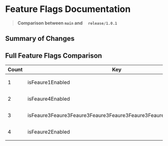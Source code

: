 # Feature Flags Documentation

> **Comparison between `main` and `  release/1.0.1`**

## Summary of Changes
## Full Feature Flags Comparison
| Count | Key | Release Value (`  release/1.0.1`) | Main Value | Status |
|-------|-----|-----------------|------------|--------|
| 1 | isFeaure1Enabled | `ENABLE_FEATURE_1` | `ENABLE_FEATURE_1` | **Unchanged ⚪** |
| 2 | isFeaure4Enabled | `ENABLE_FEATURE_4` | `ENABLE_FEATURE_4` | **Unchanged ⚪** |
| 3 | isFeaure3Feaure3Feaure3Feaure3Feaure3Feaure3Feaure3Feaure3Enabled | `ENABLE_Feaure3Feaure3Feaure3Feaure3Feaure3Feaure3Feaure3Feaure_3` | `ENABLE_Feaure3Feaure3Feaure3Feaure3Feaure3Feaure3Feaure3Feaure_3` | **Unchanged ⚪** |
| 4 | isFeaure2Enabled | `ENABLE_FEATURE_2` | `ENABLE_FEATURE_2` | **Unchanged ⚪** |

